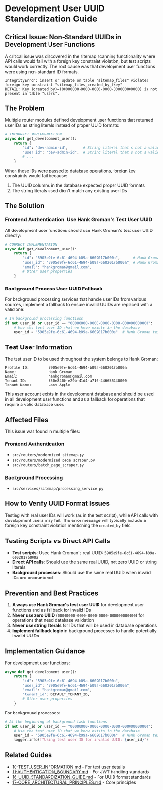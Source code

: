 # Development User UUID Standardization Guide

## Critical Issue: Non-Standard UUIDs in Development User Functions

A critical issue was discovered in the sitemap scanning functionality where API calls would fail with a foreign key constraint violation, but test scripts would work correctly. The root cause was that development user functions were using non-standard ID formats.

```
IntegrityError: insert or update on table "sitemap_files" violates foreign key constraint "sitemap_files_created_by_fkey"
DETAIL: Key (created_by)=(00000000-0000-0000-0000-000000000000) is not present in table "users".
```

## The Problem

Multiple router modules defined development user functions that returned user IDs as string literals instead of proper UUID formats:

```python
# INCORRECT IMPLEMENTATION
async def get_development_user():
    return {
        "id": "dev-admin-id",       # String literal that's not a valid UUID
        "user_id": "dev-admin-id",  # String literal that's not a valid UUID
        # ...
    }
```

When these IDs were passed to database operations, foreign key constraints would fail because:

1. The UUID columns in the database expected proper UUID formats
2. The string literals used didn't match any existing user IDs

## The Solution

### Frontend Authentication: Use Hank Groman's Test User UUID

All development user functions should use Hank Groman's test user UUID directly:

```python
# CORRECT IMPLEMENTATION
async def get_development_user():
    return {
        "id": "5905e9fe-6c61-4694-b09a-6602017b000a",      # Hank Groman's test user UUID
        "user_id": "5905e9fe-6c61-4694-b09a-6602017b000a", # Hank Groman's test user UUID
        "email": "hankgroman@gmail.com",
        # Other user properties
    }
```

### Background Process User UUID Fallback

For background processing services that handle user IDs from various sources, implement a fallback to ensure invalid UUIDs are replaced with a valid one:

```python
# In background processing functions
if not user_id or user_id == "00000000-0000-0000-0000-000000000000":
    # Use the test user ID that we know exists in the database
    user_id = "5905e9fe-6c61-4694-b09a-6602017b000a"  # Hank Groman test user
```

## Test User Information

The test user ID to be used throughout the system belongs to Hank Groman:

```
Profile ID:         5905e9fe-6c61-4694-b09a-6602017b000a
Name:               Hank Groman
Email:              hankgroman@gmail.com
Tenant ID:          550e8400-e29b-41d4-a716-446655440000
Tenant Name:        Last Apple
```

This user account exists in the development database and should be used in all development user functions and as a fallback for operations that require a valid database user.

## Affected Files

This issue was found in multiple files:

### Frontend Authentication

- `src/routers/modernized_sitemap.py`
- `src/routers/modernized_page_scraper.py`
- `src/routers/batch_page_scraper.py`

### Background Processing

- `src/services/sitemap/processing_service.py`

## How to Verify UUID Format Issues

Testing with real user IDs will work (as in the test script), while API calls with development users may fail. The error message will typically include a foreign key constraint violation mentioning the `created_by` field.

## Testing Scripts vs Direct API Calls

- **Test scripts**: Used Hank Groman's real UUID: `5905e9fe-6c61-4694-b09a-6602017b000a`
- **Direct API calls**: Should use the same real UUID, not zero UUID or string literals
- **Background processes**: Should use the same real UUID when invalid IDs are encountered

## Prevention and Best Practices

1. **Always use Hank Groman's test user UUID** for development user functions and as fallback for invalid IDs
2. **Never use zero UUID** (`00000000-0000-0000-0000-000000000000`) for operations that need database validation
3. **Never use string literals** for IDs that will be used in database operations
4. **Implement fallback logic** in background processes to handle potentially invalid UUIDs

## Implementation Guidance

For development user functions:

```python
async def get_development_user():
    return {
        "id": "5905e9fe-6c61-4694-b09a-6602017b000a",
        "user_id": "5905e9fe-6c61-4694-b09a-6602017b000a",
        "email": "hankgroman@gmail.com",
        "tenant_id": DEFAULT_TENANT_ID,
        # Other user properties
    }
```

For background processes:

```python
# At the beginning of background task functions
if not user_id or user_id == "00000000-0000-0000-0000-000000000000":
    # Use the test user ID that we know exists in the database
    user_id = "5905e9fe-6c61-4694-b09a-6602017b000a"  # Hank Groman test user
    logger.info(f"Using test user ID for invalid UUID: {user_id}")
```

## Related Guides

- [10-TEST_USER_INFORMATION.md](./10-TEST_USER_INFORMATION.md) - For test user details
- [11-AUTHENTICATION_BOUNDARY.md](./11-AUTHENTICATION_BOUNDARY.md) - For JWT handling standards
- [16-UUID_STANDARDIZATION_GUIDE.md](./16-UUID_STANDARDIZATION_GUIDE.md) - For UUID format standards
- [17-CORE_ARCHITECTURAL_PRINCIPLES.md](./17-CORE_ARCHITECTURAL_PRINCIPLES.md) - Core principles
